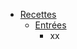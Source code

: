 <!-- docs/_sidebar.md -->
- [Recettes](/Alimentation/Recettes/)
  - [Entrées](/Alimentation/Recettes/Entrees/)
    - xx